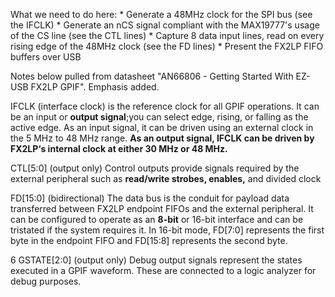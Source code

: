 What we need to do here:
	* Generate a 48MHz clock for the SPI bus (see the IFCLK)
	* Generate an nCS signal compliant with the MAX19777's usage of the CS line (see the CTL lines)
	* Capture 8 data input lines, read on every rising edge of the 48MHz clock (see the FD lines)
	* Present the FX2LP FIFO buffers over USB
	
	
Notes below pulled from datasheet "AN66806 - Getting Started With EZ-USB FX2LP GPIF". Emphasis added.

IFCLK (interface clock) is the reference clock for all GPIF operations. It can be an input or **output signal**;you can
select edge, rising, or falling as the active edge. As an input signal, it can be driven using an external clock in the
5 MHz to 48 MHz range. **As an output signal, IFCLK can be driven by FX2LP‘s internal clock at either 30 MHz or
48 MHz.**

CTL[5:0] (output only)
Control outputs provide signals required by the external peripheral such as **read/write strobes, enables,** and divided
clock

FD[15:0] (bidirectional)
The data bus is the conduit for payload data transferred between FX2LP endpoint FIFOs and the external peripheral.
It can be configured to operate as an **8-bit** or 16-bit interface and can be tristated if the system requires it. In 16-bit
mode, FD[7:0] represents the first byte in the endpoint FIFO and FD[15:8] represents the second byte. 

6 GSTATE[2:0] (output only)
Debug output signals represent the states executed in a GPIF waveform. These are connected to a logic analyzer for
debug purposes.
